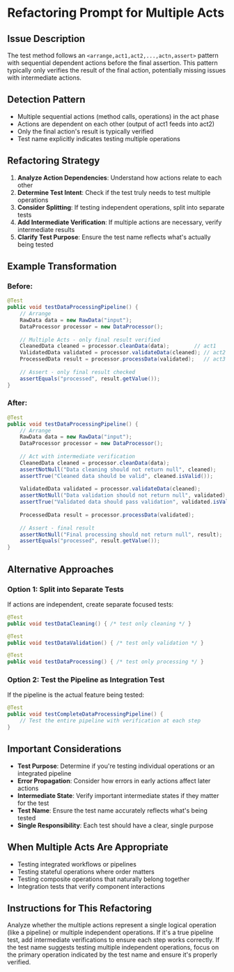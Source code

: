 # Refactoring Prompt for Multiple Acts

## Issue Description
The test method follows an `<arrange,act1,act2,...,actn,assert>` pattern with sequential dependent actions before the final assertion. This pattern typically only verifies the result of the final action, potentially missing issues with intermediate actions.

## Detection Pattern
- Multiple sequential actions (method calls, operations) in the act phase
- Actions are dependent on each other (output of act1 feeds into act2)
- Only the final action's result is typically verified
- Test name explicitly indicates testing multiple operations

## Refactoring Strategy
1. **Analyze Action Dependencies**: Understand how actions relate to each other
2. **Determine Test Intent**: Check if the test truly needs to test multiple operations
3. **Consider Splitting**: If testing independent operations, split into separate tests
4. **Add Intermediate Verification**: If multiple actions are necessary, verify intermediate results
5. **Clarify Test Purpose**: Ensure the test name reflects what's actually being tested

## Example Transformation

### Before:
```java
@Test
public void testDataProcessingPipeline() {
    // Arrange
    RawData data = new RawData("input");
    DataProcessor processor = new DataProcessor();
    
    // Multiple Acts - only final result verified
    CleanedData cleaned = processor.cleanData(data);        // act1
    ValidatedData validated = processor.validateData(cleaned); // act2
    ProcessedData result = processor.processData(validated);   // act3
    
    // Assert - only final result checked
    assertEquals("processed", result.getValue());
}
```

### After:
```java
@Test
public void testDataProcessingPipeline() {
    // Arrange
    RawData data = new RawData("input");
    DataProcessor processor = new DataProcessor();
    
    // Act with intermediate verification
    CleanedData cleaned = processor.cleanData(data);
    assertNotNull("Data cleaning should not return null", cleaned);
    assertTrue("Cleaned data should be valid", cleaned.isValid());
    
    ValidatedData validated = processor.validateData(cleaned);
    assertNotNull("Data validation should not return null", validated);
    assertTrue("Validated data should pass validation", validated.isValidated());
    
    ProcessedData result = processor.processData(validated);
    
    // Assert - final result
    assertNotNull("Final processing should not return null", result);
    assertEquals("processed", result.getValue());
}
```

## Alternative Approaches

### Option 1: Split into Separate Tests
If actions are independent, create separate focused tests:
```java
@Test
public void testDataCleaning() { /* test only cleaning */ }

@Test
public void testDataValidation() { /* test only validation */ }

@Test
public void testDataProcessing() { /* test only processing */ }
```

### Option 2: Test the Pipeline as Integration Test
If the pipeline is the actual feature being tested:
```java
@Test
public void testCompleteDataProcessingPipeline() {
    // Test the entire pipeline with verification at each step
}
```

## Important Considerations
- **Test Purpose**: Determine if you're testing individual operations or an integrated pipeline
- **Error Propagation**: Consider how errors in early actions affect later actions
- **Intermediate State**: Verify important intermediate states if they matter for the test
- **Test Name**: Ensure the test name accurately reflects what's being tested
- **Single Responsibility**: Each test should have a clear, single purpose

## When Multiple Acts Are Appropriate
- Testing integrated workflows or pipelines
- Testing stateful operations where order matters
- Testing composite operations that naturally belong together
- Integration tests that verify component interactions

## Instructions for This Refactoring
Analyze whether the multiple actions represent a single logical operation (like a pipeline) or multiple independent operations. If it's a true pipeline test, add intermediate verifications to ensure each step works correctly. If the test name suggests testing multiple independent operations, focus on the primary operation indicated by the test name and ensure it's properly verified.